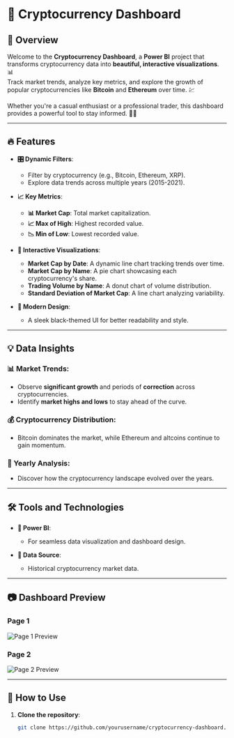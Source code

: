 # 🚀 Cryptocurrency Dashboard

## 🌟 Overview

Welcome to the **Cryptocurrency Dashboard**, a **Power BI** project that transforms cryptocurrency data into **beautiful, interactive visualizations**. 📊  
Track market trends, analyze key metrics, and explore the growth of popular cryptocurrencies like **Bitcoin** and **Ethereum** over time. 💹

Whether you're a casual enthusiast or a professional trader, this dashboard provides a powerful tool to stay informed. 🧑‍💻

---

## 🔥 Features

- **🎛️ Dynamic Filters**:  
  - Filter by cryptocurrency (e.g., Bitcoin, Ethereum, XRP).  
  - Explore data trends across multiple years (2015-2021).  

- **📈 Key Metrics**:  
  - **📊 Market Cap**: Total market capitalization.  
  - **📈 Max of High**: Highest recorded value.  
  - **📉 Min of Low**: Lowest recorded value.  

- **🎨 Interactive Visualizations**:  
  - **Market Cap by Date**: A dynamic line chart tracking trends over time.  
  - **Market Cap by Name**: A pie chart showcasing each cryptocurrency's share.  
  - **Trading Volume by Name**: A donut chart of volume distribution.  
  - **Standard Deviation of Market Cap**: A line chart analyzing variability.

- **🖤 Modern Design**:  
  - A sleek black-themed UI for better readability and style.  

---

## 💡 Data Insights

### 📊 Market Trends:
- Observe **significant growth** and periods of **correction** across cryptocurrencies.  
- Identify **market highs and lows** to stay ahead of the curve.  

### 💰 Cryptocurrency Distribution:
- Bitcoin dominates the market, while Ethereum and altcoins continue to gain momentum.  

### 📅 Yearly Analysis:
- Discover how the cryptocurrency landscape evolved over the years.  

---

## 🛠️ Tools and Technologies

- **🔧 Power BI**:  
  - For seamless data visualization and dashboard design.  

- **📂 Data Source**:  
  - Historical cryptocurrency market data.  

---

## 📷 Dashboard Preview

### Page 1
![Page 1 Preview](./assets/page1.png)

### Page 2
![Page 2 Preview](./assets/page2.png)

---

## 🚀 How to Use

1. **Clone the repository**:  
   ```bash
   git clone https://github.com/yourusername/cryptocurrency-dashboard.git
